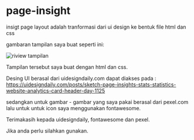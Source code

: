 # page-insight

insigt page layout adalah tranformasi dari ui design ke bentuk file html dan css

gambaran tampilan saya buat seperti ini:

![riview tampilan](https://i.ibb.co/8KHLDH0/screencapture-file-C-Users-iqbalchoironi-Desktop-page-insights-index-html-2020-07-07-21-54-10.png)

Tampilan tersebut saya buat dengan html dan css.

Desing UI berasal dari uidesigndaily.com
dapat diakses pada : https://uidesigndaily.com/posts/sketch-page-insights-stats-statistics-website-analytics-card-header-day-1125

sedangkan untuk gambar - gambar yang saya pakai berasal dari pexel.com
lalu untuk untuk icon saya menggunakan fontawesome.

Terimakasih kepada uidesigndaily, fontawesome dan pexel.

Jika anda perlu silahkan gunakan.
